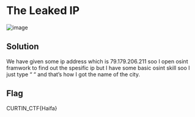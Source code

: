 # The Leaked IP

![image](https://github.com/6E3372/Curtin-Malaysia-CTF-2023/assets/129729880/cad2ce37-ae16-4f9c-9b18-252f7649e19b)

## Solution

We have given some ip address which is 79.179.206.211 soo I open osint framwork to find out the spesific ip but I have some basic osint skill soo I just type “ <ip> “ and that’s how I got the name of the city. 

## Flag

CURTIN_CTF{Haifa}
